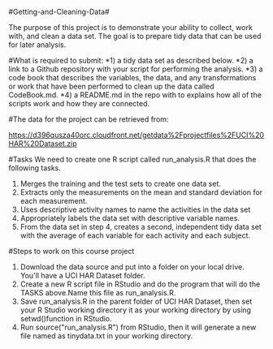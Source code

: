#Getting-and-Cleaning-Data#

The purpose of this project is to demonstrate your ability to collect, work with, and clean a data set. 
The goal is to prepare tidy data that can be used for later analysis. 

#What is required to submit: 
*1) a tidy data set as described below.
*2) a link to a Github repository with your script for performing the analysis. 
*3) a code book that describes the variables, the data, and any transformations or work that have been performed 
to clean up the data called CodeBook.md. 
*4) a README.md in the repo with to explains how all of the scripts work and how they are connected.

#The data for the project can be retrieved from:

https://d396qusza40orc.cloudfront.net/getdata%2Fprojectfiles%2FUCI%20HAR%20Dataset.zip 

#Tasks
We need to create one R script called run_analysis.R that does the following tasks. 
1. Merges the training and the test sets to create one data set.
2. Extracts only the measurements on the mean and standard deviation for each measurement. 
3. Uses descriptive activity names to name the activities in the data set
4. Appropriately labels the data set with descriptive variable names. 
5. From the data set in step 4, creates a second, independent tidy data set with the average 
   of each variable for each activity and each subject.

#Steps to work on this course project

1. Download the data source and put into a folder on your local drive. You'll have a UCI HAR Dataset folder.
2. Create a new R script file in RStudio and do the program that will do the TASKS above.Name this file as
   run_analysis.R.
2. Save run_analysis.R in the parent folder of UCI HAR Dataset, then set your R Studio working directory it as your 
   working directory by using setwd()function in RStudio.
3. Run source("run_analysis.R") from RStudio, then it will generate a new file named as tinydata.txt in your 
   working directory.
